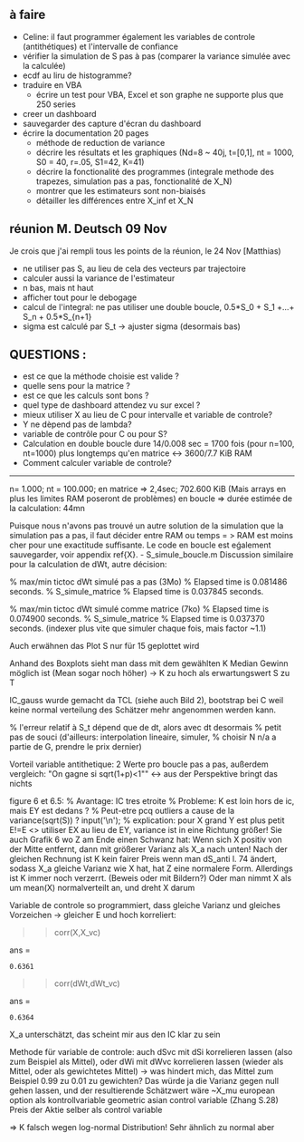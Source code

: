 ## à faire

* Celine: il faut programmer également les variables de controle (antithétiques) et l'intervalle de confiance
* vérifier la simulation de S pas à pas (comparer la variance simulée avec la calculée)
* ecdf au liru de histogramme?
* traduire en VBA
  + écrire un test pour VBA, Excel et son graphe ne supporte plus que 250 series
* creer un dashboard
* sauvegarder des capture d'écran du dashboard
* écrire la documentation 20 pages
  + méthode de reduction de variance
  + décrire les résultats et les graphiques (Nd=8 ~ 40j, t=[0,1], nt = 1000, S0 = 40, r=.05, S1=42, K=41)
  + décrire la fonctionalité des programmes (integrale methode des trapezes, simulation pas a pas, fonctionalité de X_N)
  + montrer que les estimateurs sont non-biaisés
  + détailler les différences entre X_inf et X_N
  
## réunion M. Deutsch 09 Nov

Je crois que j'ai rempli tous les points de la réunion, le 24 Nov [Matthias)

* ne utiliser pas S, au lieu de cela des vecteurs par trajectoire
* calculer aussi la variance de l'estimateur
* n bas, mais nt haut
* afficher tout pour le debogage
* calcul de l'integral: ne pas utiliser une double boucle, 0.5\*S_0 + S_1 +...+ S_n + 0.5\*S_{n+1}
* sigma est calculé par S_t -> ajuster sigma (desormais bas)


## QUESTIONS : 

* est ce que la méthode choisie est valide ? 
* quelle sens pour la matrice ? 
* est ce que les calculs sont bons ? 
* quel type de dashboard attendez vu sur excel ? 
* mieux utiliser X au lieu de C pour intervalle et variable de controle?
* Y ne dèpend pas de lambda?
* variable de contrôle pour C ou pour S?
* Calculation en double boucle dure 14/0.008 sec = 1700 fois (pour n=100, nt=1000) plus longtemps qu'en matrice <-> 3600/7.7 KiB RAM 
* Comment calculer variable de controle?


*** 


n= 1.000;
nt = 100.000;
en matrice => 2,4sec; 702.600 KiB (Mais arrays en plus les limites RAM poseront de problèmes)
en boucle => durée estimée de la calculation: 44mn

Puisque nous n'avons pas trouvé un autre solution de la simulation que la simulation pas a pas, il faut décider entre RAM ou temps = > RAM est moins cher pour une exactitude suffisante.
Le code en boucle est eǵalement sauvegarder, voir appendix ref{X}. - S_simule_boucle.m
Discussion similaire pour la calculation de dWt, autre décision:

% max/min tictoc dWt simulé pas a pas (3Mo)
% Elapsed time is 0.081486 seconds.
% S_simule_matrice
% Elapsed time is 0.037845 seconds.

% max/min tictoc dWt simulé comme matrice (7ko)
% Elapsed time is 0.074900 seconds.
% S_simule_matrice
% Elapsed time is 0.037370 seconds. (indexer plus vite que simuler chaque fois, mais factor ~1.1)

Auch erwähnen das Plot S nur für 15 geplottet wird

Anhand des Boxplots sieht man dass mit dem gewählten K Median Gewinn möglich ist (Mean sogar noch höher) -> K zu hoch als erwartungswert S zu T

IC_gauss wurde gemacht da TCL (siehe auch Bild 2), bootstrap bei C weil keine normal verteilung des Schätzer mehr angenommen werden kann.


% l'erreur relatif à S_t dépend que de dt, alors avec dt desormais
% petit pas de souci (d'ailleurs: interpolation lineaire, simuler,
% choisir N n/a a partie de G, prendre le prix dernier)


Vorteil variable antithetique: 2 Werte pro boucle pas a pas,
außerdem vergleich: "On gagne si sqrt(1+p)<1"" <-> aus der Perspektive bringt das nichts


figure 6 et 6.5: 
% Avantage: IC tres etroite
        % Probleme: K est loin hors de ic, mais EY est dedans ?
        % Peut-etre pcq outliers a cause de la variance(sqrt(S)) ?
        input('\n');
        % explication: pour X grand Y est plus petit
E!=E <> utiliser EX au lieu de EY, variance ist in eine Richtung größer!
Sie auch Grafik 6 wo Z am Ende einen Schwanz hat: Wenn sich X positiv von der Mitte entfernt, dann mit größerer Varianz als X_a nach unten!
Nach der gleichen Rechnung ist K kein fairer Preis
wenn man dS_anti l. 74 ändert, sodass X_a gleiche Varianz wie X hat, hat Z eine normalere Form. Allerdings ist K immer noch verzerrt. (Beweis oder mit Bildern?)
Oder man nimmt X als um mean(X) normalverteilt an, und dreht X darum

Variable de controle so programmiert, dass gleiche Varianz und gleiches Vorzeichen -> gleicher E und hoch korreliert:
>> corr(X,X_vc)

ans =

    0.6361

>> corr(dWt,dWt_vc)

ans =

    0.6364

X_a unterschätzt, das scheint mir aus den IC klar zu sein

Methode für variable de controle:
auch dSvc mit dSi korrelieren lassen (also zum Beispiel als Mittel), oder dWi mit dWvc korrelieren lassen (wieder als Mittel, oder als gewichtetes Mittel) -> was hindert mich, das Mittel zum Beispiel 0.99 zu 0.01 zu gewichten? Das würde ja die Varianz gegen null gehen lassen, und der resultierende Schätzwert wäre ~X_mu
european option als kontrollvariable
geometric asian control variable (Zhang S.28)
Preis der Aktie selber als control variable

=> K falsch wegen log-normal Distribution! Sehr ähnlich zu normal aber

